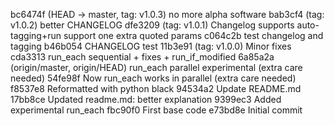 bc6474f (HEAD -> master, tag: v1.0.3) no more alpha software
bab3cf4 (tag: v1.0.2) better CHANGELOG
dfe3209 (tag: v1.0.1) Changelog supports auto-tagging+run support one extra quoted params
c064c2b test changelog and tagging
b46b054 CHANGELOG test
11b3e91 (tag: v1.0.0) Minor fixes
cda3313 run_each sequential + fixes + run_if_modified
6a85a2a (origin/master, origin/HEAD) run_each parallel experimental (extra care needed)
54fe98f Now run_each works in parallel (extra care needed)
f8537e8 Reformatted with python black
94534a2 Update README.md
17bb8ce Updated readme.md: better explanation
9399ec3 Added experimental run_each
fbc90f0 First base code
e73bd8e Initial commit
